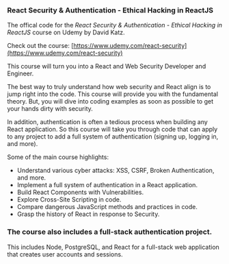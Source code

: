 ### React Security & Authentication - Ethical Hacking in ReactJS

The offical code for the *React Security & Authentication - Ethical Hacking in ReactJS* course on Udemy by David Katz.

Check out the course: [https://www.udemy.com/react-security](https://www.udemy.com/react-security)

This course will turn you into a React and Web Security Developer and Engineer.

The best way to truly understand how web security and React align is to jump right into the code. This course will provide you with the fundamental theory. But, you will dive into coding examples as soon as possible to get your hands dirty with security.

In addition, authentication is often a tedious process when building any React application. So this course will take you through code that can apply to any project to add a full system of authentication (signing up, logging in, and more).

Some of the main course highlights:
- Understand various cyber attacks: XSS, CSRF, Broken Authentication, and more.
- Implement a full system of authentication in a React application.
- Build React Components with Vulnerabilities.
- Explore Cross-Site Scripting in code.
- Compare dangerous JavaScript methods and practices in code.
- Grasp the history of React in response to Security.

### The course also includes a full-stack authentication project.
This includes Node, PostgreSQL, and React for a full-stack web application that creates user accounts and sessions.
